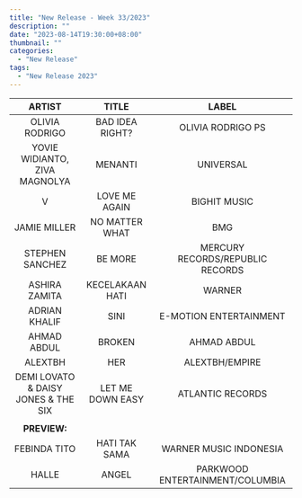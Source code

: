 ```yaml
---
title: "New Release - Week 33/2023"
description: ""
date: "2023-08-14T19:30:00+08:00"
thumbnail: ""
categories:
  - "New Release"
tags:
  - "New Release 2023"
---
```

<!--more-->
|ARTIST|TITLE|LABEL|
|:---:|:---:|:---:|
|OLIVIA RODRIGO|BAD IDEA RIGHT?|OLIVIA RODRIGO PS|
|YOVIE WIDIANTO, ZIVA MAGNOLYA|MENANTI|UNIVERSAL|
|V|LOVE ME AGAIN|BIGHIT MUSIC|
|JAMIE MILLER|NO MATTER WHAT|BMG|
|STEPHEN SANCHEZ|BE MORE|MERCURY RECORDS/REPUBLIC RECORDS|
|ASHIRA ZAMITA|KECELAKAAN HATI|WARNER|
|ADRIAN KHALIF|SINI|E-MOTION ENTERTAINMENT|
|AHMAD ABDUL|BROKEN|AHMAD ABDUL|
|ALEXTBH|HER|ALEXTBH/EMPIRE|
|DEMI LOVATO & DAISY JONES & THE SIX|LET ME DOWN EASY|ATLANTIC RECORDS|
| | | |
|**PREVIEW:**| | |
|FEBINDA TITO|HATI TAK SAMA|WARNER MUSIC INDONESIA|
|HALLE|ANGEL|PARKWOOD ENTERTAINMENT/COLUMBIA|
